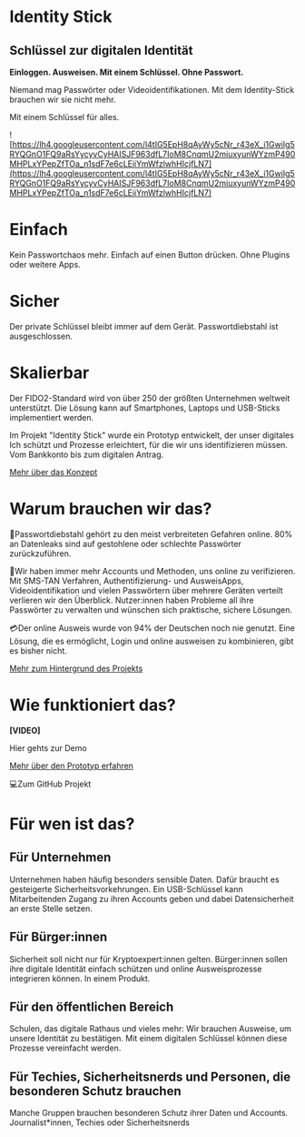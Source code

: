 # Identity Stick
## Schlüssel zur digitalen Identität

**Einloggen. Ausweisen. Mit einem Schlüssel. Ohne Passwort.** 

Niemand mag Passwörter oder Videoidentifikationen. Mit dem Identity-Stick brauchen wir sie nicht mehr. 

Mit einem Schlüssel für alles.

! [https://lh4.googleusercontent.com/l4tIG5EpH8qAyWy5cNr_r43eX_i1GwiIg5RYQGnO1FQ9aRsYycyvCyHAISJF963dfL7IoM8CnqmU2miuxyunWYzmP490MHPLxYPepZfTOa_n1sdF7e6cLEiiYmWfzlwhHIcjfLN7](https://lh4.googleusercontent.com/l4tIG5EpH8qAyWy5cNr_r43eX_i1GwiIg5RYQGnO1FQ9aRsYycyvCyHAISJF963dfL7IoM8CnqmU2miuxyunWYzmP490MHPLxYPepZfTOa_n1sdF7e6cLEiiYmWfzlwhHIcjfLN7)

# Einfach

Kein Passwortchaos mehr. Einfach auf einen Button drücken. Ohne Plugins oder weitere Apps.

# Sicher

Der private Schlüssel bleibt immer auf dem Gerät. Passwortdiebstahl ist ausgeschlossen.

# Skalierbar

Der FIDO2-Standard wird von über 250 der größten Unternehmen weltweit unterstützt. Die Lösung kann auf Smartphones, Laptops und USB-Sticks implementiert werden.

Im Projekt "Identity Stick" wurde ein Prototyp entwickelt, der unser digitales Ich schützt und Prozesse erleichtert, für die wir uns identifizieren müssen. Vom Bankkonto bis zum digitalen Antrag. 

[Mehr über das Konzept](https://www.notion.so/Mehr-ber-das-Konzept-3118ce2326e0497f8c88b4d0b104e474)

# Warum brauchen wir das?

🔑Passwortdiebstahl gehört zu den meist verbreiteten Gefahren online. 80% an Datenleaks sind auf gestohlene oder schlechte Passwörter zurückzuführen. 

🤯Wir haben immer mehr Accounts und Methoden, uns online zu verifizieren. Mit SMS-TAN Verfahren, Authentifizierung- und AusweisApps, Videoidentifikation und vielen Passwörtern über mehrere Geräten verteilt verlieren wir den Überblick. Nutzer:innen haben Probleme all ihre Passwörter zu verwalten und wünschen sich praktische, sichere Lösungen.

💳Der online Ausweis wurde von 94% der Deutschen noch nie genutzt. Eine Lösung, die es ermöglicht, Login und online ausweisen zu kombinieren, gibt es bisher nicht. 

[Mehr zum Hintergrund des Projekts](https://www.notion.so/Mehr-zum-Hintergrund-des-Projekts-0a95b08ca14145b38d028433a7949609)

# Wie funktioniert das?

**[VIDEO]**

Hier gehts zur Demo

[Mehr über den Prototyp erfahren](https://www.notion.so/Mehr-ber-den-Prototyp-erfahren-35a9d7d4bcb646e880ada0880450f11d)

💻Zum GitHub Projekt

# Für wen ist das?

## Für Unternehmen

Unternehmen haben häufig besonders sensible Daten. Dafür braucht es gesteigerte Sicherheitsvorkehrungen. Ein USB-Schlüssel kann Mitarbeitenden Zugang zu ihren Accounts geben und dabei Datensicherheit an erste Stelle setzen. 

## Für Bürger:innen

Sicherheit soll nicht nur für Kryptoexpert:innen gelten. Bürger:innen sollen ihre digitale Identität einfach schützen und online Ausweisprozesse integrieren können. In einem Produkt.

## Für den öffentlichen Bereich

Schulen, das digitale Rathaus und vieles mehr: Wir brauchen Ausweise, um unsere Identität zu bestätigen. Mit einem digitalen Schlüssel können diese Prozesse vereinfacht werden.

## Für Techies, Sicherheitsnerds und Personen, die besonderen Schutz brauchen

Manche Gruppen brauchen besonderen Schutz ihrer Daten und Accounts. Journalist*innen, Techies oder Sicherheitsnerds